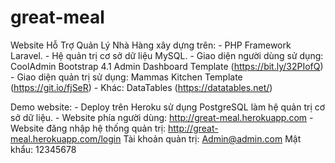 # great-meal

Website Hỗ Trợ Quản Lý Nhà Hàng xây dựng trên:
    - PHP Framework Laravel.
    - Hệ quản trị cơ sở dữ liệu MySQL.
    - Giao diện người dùng sử dụng: CoolAdmin Bootstrap 4.1 Admin Dashboard Template (https://bit.ly/32PIofQ)
    - Giao diện quản trị sử dụng: Mammas Kitchen Template (https://git.io/fjSeR)
    - Khác: DataTables (https://datatables.net/)
    
    
Demo website:
    - Deploy trên Heroku sử dụng PostgreSQL làm hệ quản trị cơ sở dữ liệu.
    - Website phía người dùng: http://great-meal.herokuapp.com
    - Website đăng nhập hệ thống quản trị: http://great-meal.herokuapp.com/login
            Tài khoản quản trị: Admin@admin.com
            Mật khẩu: 12345678
